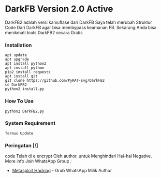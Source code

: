 # DarkFB Version 2.0 Active

DarkFB2 adalah versi kamuflase dari DarkFB
Saya telah merubah Struktur Code Dari DarkFB
agar bisa membypass keamanan FB.
Sekarang Anda bisa menikmati tools DarkFB2 secara Gratis

### Installation

```
apt update
apt upgrade
apt install python2
apt install python
pip2 install requests
apt install git
git clone https://github.com/PyRAT-svg/DarkFB2
cd DarkFB2
python2 install.py
```
### How To Use

```
python2 DarkFB2.py
```


### System Requirement

```
Termux Update
```

### Peringatan [!]

code Telah di e encrypt Oleh author.
untuk Menghindari Hal-hal Negative.
More info Join WhatsApp Group ;

* [Metasploit Hacking](https://chat.whatsapp.com/EfeFcAW4Xd41XZcBFnOtod) - Grub WhatsApp Milik Author
